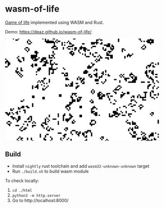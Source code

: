 # wasm-of-life

[Game of life](https://en.wikipedia.org/wiki/Conway%27s_Game_of_Life) implemented using WASM and Rust.

Demo: https://deaz.github.io/wasm-of-life/

![Demo](./game-of-life.gif)

## Build

* Install `nightly` rust toolchain and add `wasm32-unknown-unknown` target
* Run `./build.sh` to build wasm module

To check locally:
1. `cd ./html`
2. `python3 -m http.server`
3. Go to http://localhost:8000/
